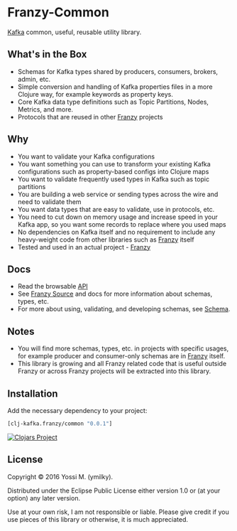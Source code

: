 # Franzy-Common

[Kafka](http://kafka.apache.org/documentation.html) common, useful, reusable utility library.

## What's in the Box

* Schemas for Kafka types shared by producers, consumers, brokers, admin, etc.
* Simple conversion and handling of Kafka properties files in a more Clojure way, for example keywords as property keys.
* Core Kafka data type definitions such as Topic Partitions, Nodes, Metrics, and more.
* Protocols that are reused in other [Franzy](https://github.com/ymilky/franzy) projects

## Why

* You want to validate your Kafka configurations
* You want something you can use to transform your existing Kafka configurations such as property-based configs into Clojure maps
* You want to validate frequently used types in Kafka such as topic partitions
* You are building a web service or sending types across the wire and need to validate them
* You want data types that are easy to validate, use in protocols, etc.
* You need to cut down on memory usage and increase speed in your Kafka app, so you want some records to replace where you used maps
* No dependencies on Kafka itself and no requirement to include any heavy-weight code from other libraries such as [Franzy](https://github.com/ymilky/franzy) itself
* Tested and used in an actual project - [Franzy](https://github.com/ymilky/franzy)

## Docs

* Read the browsable [API](http://ymilky.github.io/franzy-common/index.html)
* See [Franzy Source](https://github.com/ymilky/franzy) and docs for more information about schemas, types, etc.
* For more about using, validating, and developing schemas, see [Schema](https://github.com/plumatic/schema).

## Notes

* You will find more schemas, types, etc. in projects with specific usages, for example producer and consumer-only schemas are in [Franzy](https://github.com/ymilky/franzy) itself.
* This library is growing and all Franzy related code that is useful outside Franzy or across Franzy projects will be extracted into this library.

## Installation

Add the necessary dependency to your project:

```clojure
[clj-kafka.franzy/common "0.0.1"]
```

[![Clojars Project](https://img.shields.io/clojars/v/clj-kafka.franzy/common.svg)](https://clojars.org/clj-kafka.franzy/common)

## License

Copyright © 2016 Yossi M. (ymilky).

Distributed under the Eclipse Public License either version 1.0 or (at your option) any later version.

Use at your own risk, I am not responsible or liable. Please give credit if you use pieces of this library or otherwise, it is much appreciated.
